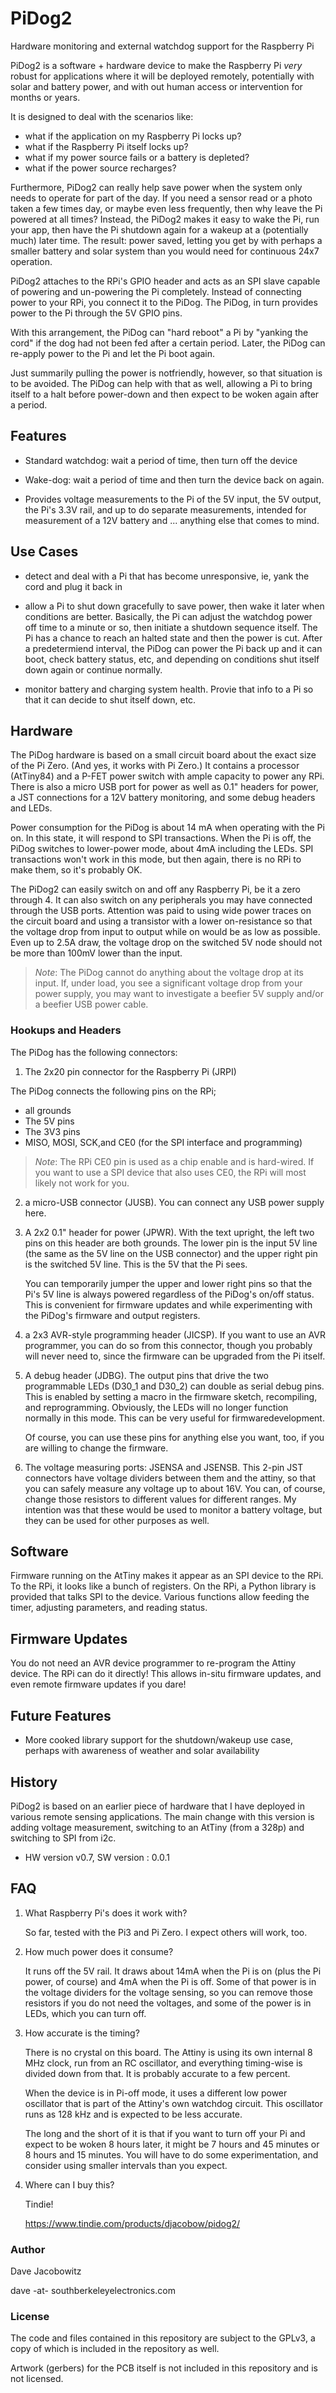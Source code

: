 # PiDog2 

Hardware monitoring and external watchdog support for the Raspberry Pi

PiDog2 is a software + hardware device to make the Raspberry Pi *very* robust
for applications where it will be deployed remotely, potentially with solar 
and battery power, and with out human access or intervention for months or years.

It is designed to deal with the scenarios like:

* what if the application on my Raspberry Pi locks up?
* what if the Raspberry Pi itself locks up?
* what if my power source fails or a battery is depleted?
* what if the power source recharges?

Furthermore, PiDog2 can really help save power when the system only needs
to operate for part of the day. If you need a sensor read or a photo taken
a few times day, or maybe even less frequently, then why leave the Pi powered
at all times? Instead, the PiDog2 makes it easy to wake the Pi, run your app,
then have the Pi shutdown again for a wakeup at a (potentially much) later
time. The result: power saved, letting you get by with perhaps a smaller 
battery and solar system than you would need for continuous 24x7 operation.

PiDog2 attaches to the RPi's GPIO header and acts as an SPI slave capable 
of powering and un-powering the Pi completely. Instead of connecting power 
to your RPi, you connect it to the PiDog. The PiDog, in turn provides 
power to the Pi through the 5V GPIO pins.

With this arrangement, the PiDog can "hard reboot" a Pi by "yanking the cord"
if the dog had not been fed after a certain period. Later, the PiDog can
re-apply power to the Pi and let the Pi boot again.

Just summarily pulling the power is notfriendly, however, so that
situation is to be avoided. The PiDog can help with that as well, allowing
a Pi to bring itself to a halt before power-down and then expect to be 
woken again after a period.



## Features

 * Standard watchdog: wait a period of time, then turn off the device

 * Wake-dog: wait a period of time and then turn the device back on again.

 * Provides voltage measurements to the Pi of the 5V input, the 5V output,
   the Pi's 3.3V rail, and up to do separate measurements, intended for 
   measurement of a 12V battery and ... anything else that comes to mind.



## Use Cases

 * detect and deal with a Pi that has become unresponsive, ie, yank
   the cord and plug it back in

 * allow a Pi to shut down gracefully to save power, then 
   wake it later when conditions are better. Basically, the Pi can 
   adjust the watchdog power off time to a minute or so, then initiate
   a shutdown sequence itself. The Pi has a chance to reach an halted
   state and then the power is cut. After a predetermiend interval,
   the PiDog can power the Pi back up and it can boot, check battery
   status, etc, and depending on conditions shut itself down again or
   continue normally.

 * monitor battery and charging system health. Provie that info to
   a Pi so that it can decide to shut itself down, etc.



## Hardware

The PiDog hardware is based on a small circuit board about the exact
size of the Pi Zero. (And yes, it works with Pi Zero.) It contains 
a processor (AtTiny84) and a P-FET power switch with ample capacity 
to power any RPi. There is also a micro USB port for power as well 
as 0.1" headers for power, a JST connections for a 12V battery monitoring, 
and some debug headers and LEDs.

Power consumption for the PiDog is about 14 mA when operating with the
Pi on. In this state, it will respond to SPI transactions. When the 
Pi is off, the PiDog switches to lower-power mode, about 4mA including
the LEDs. SPI transactions won't work in this mode, but then again,
there is no RPi to make them, so it's probably OK.

The PiDog2 can easily switch on and off any Raspberry Pi, be it a 
zero through 4. It can also switch on any peripherals you may
have connected through the USB ports. Attention was paid to using
wide power traces on the circuit board and using a transistor with a 
lower on-resistance so that the voltage drop from input to output 
while on would be as low as possible. Even up to 2.5A draw, the voltage
drop on the switched 5V node should not be more than 100mV lower than
the input. 
	
> *Note*: The PiDog cannot do anything about the voltage 
drop at its input. If, under load, you see a significant voltage drop
from your power supply, you may want to investigate a beefier 5V
supply and/or a beefier USB power cable.


### Hookups and Headers

The PiDog has the following connectors:

1. The 2x20 pin connector for the Raspberry Pi (JRPI)

The PiDog connects the following pins on the RPi;
* all grounds
* The 5V pins
* The 3V3 pins
* MISO, MOSI, SCK,and CE0 (for the SPI interface and programming)

 > *Note*: The RPi CE0 pin is used as a chip enable and is hard-wired. If you want to use a SPI device that also uses CE0, the RPi will most likely not work for you. 

2. a micro-USB connector (JUSB). You can connect any USB power supply here.

3. A 2x2 0.1" header for power (JPWR). With the text upright, the left  two pins on this header are both grounds. The lower pin is the input 5V line (the same as the 5V line on the USB connector) and the upper right pin is the switched 5V line. This is the 5V that the Pi sees.

    You can temporarily jumper the upper and lower right pins so that the Pi's 5V line is always powered regardless of the PiDog's on/off status. This is convenient for firmware updates and while experimenting with the PiDog's firmware and output registers.

4. a 2x3 AVR-style programming header (JICSP). If you want to use  an AVR programmer, you can do so from this connector, though you probably will never need to, since the firmware can be upgraded from the Pi itself.

5. A debug header (JDBG). The output pins that drive the two programmable LEDs (D30_1 and D30_2) can double as serial debug pins. This is enabled by setting a macro in the firmware sketch, recompiling, and reprogramming. Obviously, the LEDs will no longer function normally in this mode. This can be very useful for firmwaredevelopment.

    Of course, you can use these pins for anything else you want, too, if you are willing to change the firmware.

6. The voltage measuring ports: JSENSA and JSENSB. This 2-pin JST connectors have voltage dividers between them and the attiny, so that you can safely measure any voltage up to about 16V. You can, of course, change those resistors to different values for different ranges. My intention was that these would be used to monitor a battery voltage, but they can be used for other purposes as well.


## Software

Firmware running on the AtTiny makes it appear as an SPI device to the RPi. To the RPi, it looks like a bunch of registers. On the RPi, a Python library is provided that talks SPI to the device. Various functions allow feeding the timer, adjusting parameters, and reading status.



## Firmware Updates

You do not need an AVR device programmer to re-program the Attiny device. The RPi can do it directly! This allows 
in-situ firmware updates, and even remote firmware updates if you dare!




## Future Features

 * More cooked library support for the shutdown/wakeup use case,
   perhaps with awareness of weather and solar availability
   

## History 

PiDog2 is based on an earlier piece of hardware that I have  deployed in various remote sensing applications. The main change with this version is adding voltage measurement, switching to an AtTiny (from a 328p) and switching to SPI from i2c.

 * HW version v0.7, SW version : 0.0.1



## FAQ

1. What Raspberry Pi's does it work with?

    So far, tested with the Pi3 and Pi Zero. I expect others will work, too.

2. How much power does it consume?

    It runs off the 5V rail. It draws about 14mA when the Pi is on (plus the Pi power, of course) and 4mA when the Pi
is off. Some of that power is in the voltage dividers for the voltage sensing, so you can remove those resistors if
you do not need the voltages, and some of the power is in LEDs, which you can turn off.

3. How accurate is the timing?

    There is no crystal on this board. The Attiny is using its own internal 8 MHz clock, run from an RC oscillator, and everything timing-wise is divided down from that. It is probably accurate to a few percent.

    When the device is in Pi-off mode, it uses a different low power oscillator that is part of the Attiny's own
watchdog circuit. This oscillator runs as 128 kHz and is expected to be less accurate.

    The long and the short of it is that if you want to turn off your Pi and expect to be woken 8 hours later, it might be 7 hours and 45 minutes or 8 hours and 15 minutes. You will have to do some experimentation, and consider using smaller intervals than you expect.
    
4. Where can I buy this?

      Tindie!

      https://www.tindie.com/products/djacobow/pidog2/


### Author

Dave Jacobowitz 

   dave -at- southberkeleyelectronics.com


### License

The code and files contained in this repository are subject to the GPLv3, a copy of which is included in the repository as well.

Artwork (gerbers) for the PCB itself is not included in this repository and is not licensed.

